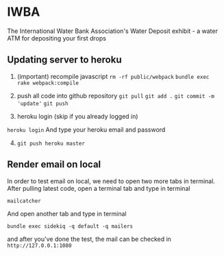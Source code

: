 # IWBA
The International Water Bank Association's Water Deposit exhibit - a water ATM for depositing your first drops

## Updating server to heroku

1. (important) recompile javascript
`rm -rf public/webpack`
`bundle exec rake webpack:compile`

2. push all code into github repository
`git pull`
`git add .`
`git commit -m 'update'`
`git push`

2. heroku login (skip if you already logged in)

`heroku login`
And type your heroku email and password

4. `git push heroku master`

## Render email on local
In order to test email on local, we need to open two more tabs in terminal. After pulling latest code, open a terminal tab and type in terminal 

`mailcatcher`

And open another tab and type in terminal

`bundle exec sidekiq -q default -q mailers`

and after you've done the test, the mail can be checked in `http://127.0.0.1:1080`


